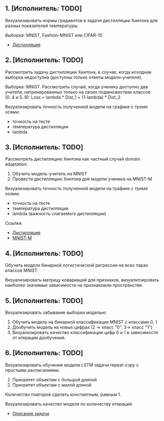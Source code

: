 ## 1. [Исполнитель: TODO]
Визуализировать нормы градиентов в задаче дистилляции Хинтона для разных показателей температуры.

Выборка: MNIST, Fashion-MNIST или CIFAR-10

* [Дистилляция](https://arxiv.org/abs/1503.02531)

## 2. [Исполнитель: TODO]

Рассмотреть задачу дистилляции Хинтона, в случае, когда исходная выборка недоступна (доступны только ответы модели-учителя).

Выборка: MNIST. Рассмотреть случай, когда ученику доступно два учителя, натренированных только на своих подмножествах классов (0..4 и 5..9):
Loss = lambda * Dist_1 + (1-lambda) * Dist_2

Визуализировать точность полученной модели на графике с тремя осями:
*   точность на тесте
*   температура дистилляции
*   lambda


 

## 3. [Исполнитель: TODO]

Рассмотреть дистилляцию Хинтона как частный случай domain adaptation.
1. Обучить модель-учитель на MNIST
2. Провести дистилляцию Хинтона для модели ученика на MNIST-M

Визуализировать точность полученной модели на графике с тремя осями:
*   точность на тесте
*   температура дистилляции
*   lambda (важность слагаемого дистилляции)

Ссылки:
* [Дистилляция](https://arxiv.org/abs/1503.02531)
* [MNIST-M](https://paperswithcode.com/dataset/mnist-m)

## 4. [Исполнитель: TODO]
Обучить модели бинарной логистической регрессии на всех парах классов MNIST.

Визуализировать матрицу ковариаций для признаков, визуалитзировать наиболее значимые зависимости на признаковом пространстве.

## 5. [Исполнитель: TODO]
Визуализировать забывание выборки моделью:
1. Обучить модель на бинарной классификации MNIST с классами 0, 1
2. Дообучить модель на новых цифрах (2 -> класс "0", 3-> класс "1")
3. Визуализировать качество классификации цифр 0 и 1 в зависимости от итерации дообучения.

## 6. [Исполнитель: TODO]
Визуализировать обучение модели LSTM задачи repeat-copy с простыми расписаниями:
1. Приоритет объектам с большой длиной
2. Приоритет объектам с малой длиной

Количество повторов сделать константным, равным 1.

Визуализировать качество модели по количеству итераций.

* [Описание задачи](https://arxiv.org/pdf/1704.03003.pdf)
